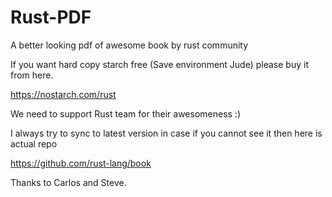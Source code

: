 # Rust-PDF
A better looking pdf of awesome book by rust community


If you want hard copy starch free (Save environment Jude) please buy it from here.

https://nostarch.com/rust

We need to support Rust team for their awesomeness :)

I always try to sync to latest version in case if you cannot see it then here is actual repo

https://github.com/rust-lang/book

Thanks to Carlos and Steve.

